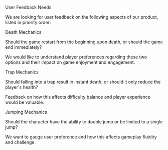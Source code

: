 User Feedback Needs

We are looking for user feedback on the following aspects of our product, listed in priority order:

Death Mechanics

Should the game restart from the beginning upon death, or should the game end immediately?

We would like to understand player preferences regarding these two options and their impact on game enjoyment and engagement.

Trap Mechanics

Should falling into a trap result in instant death, or should it only reduce the player's health?

Feedback on how this affects difficulty balance and player experience would be valuable.

Jumping Mechanics

Should the character have the ability to double jump or be limited to a single jump?

We want to gauge user preference and how this affects gameplay fluidity and challenge.
